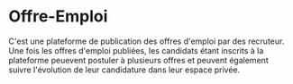 # Offre-Emploi

C'est une plateforme de publication des offres d'emploi par des recruteur. Une fois les offres d'emploi publiées, les candidats étant inscrits à la plateforme peuevent postuler à plusieurs offres et peuvent également suivre l'évolution de leur candidature dans leur espace privée. 
